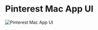 #  Pinterest Mac App UI
![Pinterest Mac App UI](https://github.com/[username]/[reponame]/blob/[branch]/PinterestMacAppUI.png)
